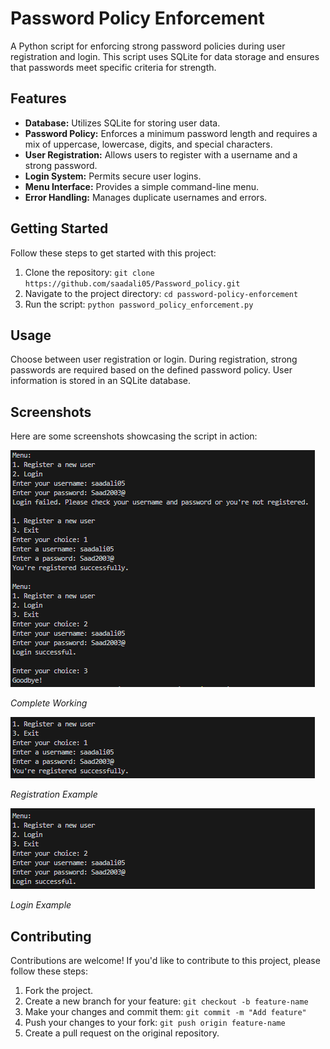 
<html>



<body>
    <h1>Password Policy Enforcement</h1>
    <p>A Python script for enforcing strong password policies during user registration and login. This script uses SQLite for data storage and ensures that passwords meet specific criteria for strength.</p>

  <h2>Features</h2>
    <ul>
        <li><strong>Database:</strong> Utilizes SQLite for storing user data.</li>
        <li><strong>Password Policy:</strong> Enforces a minimum password length and requires a mix of uppercase, lowercase, digits, and special characters.</li>
        <li><strong>User Registration:</strong> Allows users to register with a username and a strong password.</li>
        <li><strong>Login System:</strong> Permits secure user logins.</li>
        <li><strong>Menu Interface:</strong> Provides a simple command-line menu.</li>
        <li><strong>Error Handling:</strong> Manages duplicate usernames and errors.</li>
    </ul>

   <h2>Getting Started</h2>
    <p>Follow these steps to get started with this project:</p>
    <ol>
        <li>Clone the repository: <code>git clone https://github.com/saadali05/Password_policy.git</code></li>
        <li>Navigate to the project directory: <code>cd password-policy-enforcement</code></li>
        <li>Run the script: <code>python password_policy_enforcement.py</code></li>
    </ol>

   <h2>Usage</h2>
    <p>Choose between user registration or login. During registration, strong passwords are required based on the defined password policy. User information is stored in an SQLite database.</p>

   <h2>Screenshots</h2>
    <p>Here are some screenshots showcasing the script in action:</p>
    <img src="output.png" alt="Registration Example">
    <p><em>Complete Working</em></p>
    <img src="regis.png" alt="Registration Example">
    <p><em>Registration Example</em></p>
    <img src="login.png" alt="Login Example">
    <p><em>Login Example</em></p>

  <h2>Contributing</h2>
    <p>Contributions are welcome! If you'd like to contribute to this project, please follow these steps:</p>
    <ol>
        <li>Fork the project.</li>
        <li>Create a new branch for your feature: <code>git checkout -b feature-name</code></li>
        <li>Make your changes and commit them: <code>git commit -m "Add feature"</code></li>
        <li>Push your changes to your fork: <code>git push origin feature-name</code></li>
        <li>Create a pull request on the original repository.</li>
    </ol>
</html>
